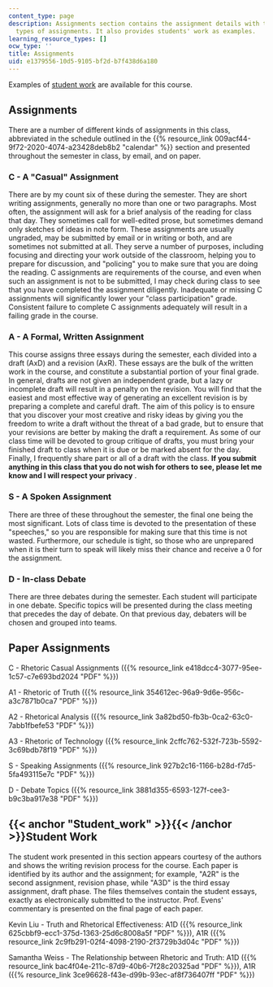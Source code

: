 ```yaml
---
content_type: page
description: Assignments section contains the assignment details with the various
  types of assignments. It also provides students' work as examples.
learning_resource_types: []
ocw_type: ''
title: Assignments
uid: e1379556-10d5-9105-bf2d-b7f438d6a180
---
```


Examples of [student work](#Student_work) are available for this course.

Assignments
-----------

There are a number of different kinds of assignments in this class, abbreviated in the schedule outlined in the {{% resource_link 009acf44-9f72-2020-4074-a23428deb8b2 "calendar" %}} section and presented throughout the semester in class, by email, and on paper.

### C - A "Casual" Assignment

There are by my count six of these during the semester. They are short writing assignments, generally no more than one or two paragraphs. Most often, the assignment will ask for a brief analysis of the reading for class that day. They sometimes call for well-edited prose, but sometimes demand only sketches of ideas in note form. These assignments are usually ungraded, may be submitted by email or in writing or both, and are sometimes not submitted at all. They serve a number of purposes, including focusing and directing your work outside of the classroom, helping you to prepare for discussion, and "policing" you to make sure that you are doing the reading. C assignments are requirements of the course, and even when such an assignment is not to be submitted, I may check during class to see that you have completed the assignment diligently. Inadequate or missing C assignments will significantly lower your "class participation" grade. Consistent failure to complete C assignments adequately will result in a failing grade in the course.

### A - A Formal, Written Assignment

This course assigns three essays during the semester, each divided into a draft (AxD) and a revision (AxR). These essays are the bulk of the written work in the course, and constitute a substantial portion of your final grade. In general, drafts are not given an independent grade, but a lazy or incomplete draft will result in a penalty on the revision. You will find that the easiest and most effective way of generating an excellent revision is by preparing a complete and careful draft. The aim of this policy is to ensure that you discover your most creative and risky ideas by giving you the freedom to write a draft without the threat of a bad grade, but to ensure that your revisions are better by making the draft a requirement. As some of our class time will be devoted to group critique of drafts, you must bring your finished draft to class when it is due or be marked absent for the day. Finally, I frequently share part or all of a draft with the class. **If you submit anything in this class that you do not wish for others to see, please let me know and I will respect your privacy** .

### S - A Spoken Assignment

There are three of these throughout the semester, the final one being the most significant. Lots of class time is devoted to the presentation of these "speeches," so you are responsible for making sure that this time is not wasted. Furthermore, our schedule is tight, so those who are unprepared when it is their turn to speak will likely miss their chance and receive a 0 for the assignment.

### D - In-class Debate

There are three debates during the semester. Each student will participate in one debate. Specific topics will be presented during the class meeting that precedes the day of debate. On that previous day, debaters will be chosen and grouped into teams.

Paper Assignments
-----------------

C - Rhetoric Casual Assignments ({{% resource_link e418dcc4-3077-95ee-1c57-c7e693bd2024 "PDF" %}})

A1 - Rhetoric of Truth ({{% resource_link 354612ec-96a9-9d6e-956c-a3c7871b0ca7 "PDF" %}})

A2 - Rhetorical Analysis ({{% resource_link 3a82bd50-fb3b-0ca2-63c0-7abb1fbefe53 "PDF" %}})

A3 - Rhetoric of Technology ({{% resource_link 2cffc762-532f-723b-5592-3c69bdb78f19 "PDF" %}})

S - Speaking Assignments ({{% resource_link 927b2c16-1166-b28d-f7d5-5fa493115e7c "PDF" %}})

D - Debate Topics ({{% resource_link 3881d355-6593-127f-cee3-b9c3ba917e38 "PDF" %}})

{{< anchor "Student_work" >}}{{< /anchor >}}Student Work
--------------------------------------------------------

The student work presented in this section appears courtesy of the authors and shows the writing revision process for the course. Each paper is identified by its author and the assignment; for example, "A2R" is the second assignment, revision phase, while "A3D" is the third essay assignment, draft phase. The files themselves contain the student essays, exactly as electronically submitted to the instructor. Prof. Evens' commentary is presented on the final page of each paper.

Kevin Liu - Truth and Rhetorical Effectiveness: A1D ({{% resource_link 625cbbf9-ecc1-375d-1363-25d6c8008a5f "PDF" %}}), A1R ({{% resource_link 2c9fb291-02f4-4098-2190-2f3729b3d04c "PDF" %}})

Samantha Weiss - The Relationship between Rhetoric and Truth: A1D ({{% resource_link bac4f04e-211c-87d9-40b6-7f28c20325ad "PDF" %}}), A1R ({{% resource_link 3ce96628-f43e-d99b-93ec-af8f736407ff "PDF" %}})